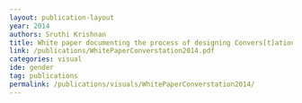 ```yaml
---
layout: publication-layout
year: 2014
authors: Sruthi Krishnan
title: White paper documenting the process of designing Convers[t]ation.
link: /publications/WhitePaperConverstation2014.pdf
categories: visual
ide: gender
tag: publications
permalink: /publications/visuals/WhitePaperConverstation2014/
---
```

